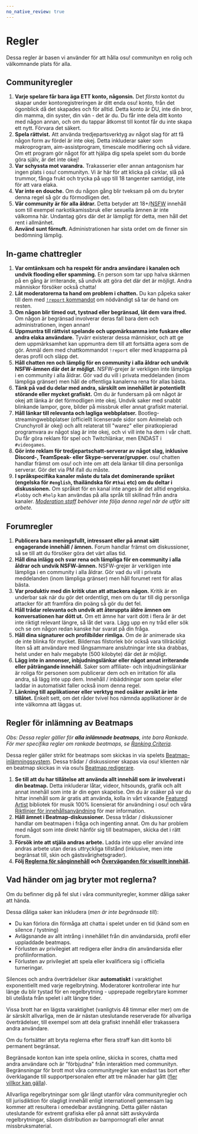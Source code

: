 ```yaml
---
no_native_review: true
---
```


# Regler

Dessa regler är basen vi använder för att hålla osu! communityn en rolig och välkomnande plats för alla.

## Communityregler

1. **Varje spelare får bara äga ETT konto, någonsin.** Det *första* kontot du skapar under kontoregistreringen är ditt enda osu! konto, från det ögonblick då det skapades och för alltid. Detta konto är DU, inte din bror, din mamma, din syster, din vän - det är du. Du får inte dela ditt konto med någon annan, och om du tappar åtkomst till kontot får du inte skapa ett nytt. Förvara det säkert.
2. **Spela rättvist.** Att använda tredjepartsverktyg av något slag för att få någon form av fördel är inte okej. Detta inkluderar saker som makroprogram, aim-assistprogram, timescale modifiering och så vidare. Om ett program gör något för att hjälpa dig spela spelet som du borde göra själv, är det inte okej!
3. **Var schyssta mot varandra.** Trakasserier eller annan antagonism har ingen plats i osu! communityn. Vi är här för att klicka på cirklar, slå på trummor, fånga frukt och trycka på upp till 18 tangenter samtidigt, inte för att vara elaka.
4. **Var inte en douche.** Om du någon gång blir tveksam på om du bryter denna regel så gör du förmodligen det.
5. **Vår community är för alla åldrar.** Detta betyder att 18+/[NSFW](https://en.wikipedia.org/wiki/Not_safe_for_work) innehåll som till exempel narkotikamissbruk eller sexuella ämnen är inte välkomna här. Undantag görs där det är lämpligt för detta, men håll det rent i allmänhet.
6. **Använd sunt förnuft.** Administrationen har sista ordet om de finner sin bedömning lämplig.

## In-game chattregler

1. **Var omtänksam och ha respekt för andra användare i kanalen och undvik flooding eller spamming.** En person som tar upp halva skärmen på en gång är irriterande, så undvik att göra det där det är möjligt. Andra människor försöker också chatta!
2. **Låt moderatorerna ta hand om problem i chatten.** Du kan påpeka saker till dem med [`!report` kommandot](/wiki/Reporting_Bad_Behaviour) om nödvändigt så tar de hand om resten.
3. **Om någon blir timed out, tystnad eller begränsad, låt dem vara ifred.** Om någon är begränsad involverar deras fall bara dem och administrationen, ingen annan!
4. **Uppmuntra till rättvist spelande och uppmärksamma inte fuskare eller andra elaka användare.** Tyvärr existerar dessa människor, och att ge dem uppmärksamhet kan uppmuntra dem till att fortsätta agera som de gör. Anmäl dem med chattkommandot `!report` eller med knapparna på deras profil och släpp det.
5. **Håll chatten ren och lämplig för en community i alla åldrar och undvik NSFW-ämnen där det är möjligt.** NSFW-grejer är verkligen inte lämpliga i en community i alla åldrar. Gör vad du vill i privata meddelanden (inom lämpliga gränser) men håll de offentliga kanalerna rena för allas bästa.
6. **Tänk på vad du delar med andra, särskilt om innehållet är potentiellt störande eller mycket grafiskt.** Om du är fundersam på om något är okej att länka är det förmodligen inte okej. Undvik saker med snabbt blinkande lampor, gore, bilder på missbruk eller annat grafiskt material.
7. **Håll länkar till relevanta och lagliga webbplatser.** Bootleg-streamingwebbplatser (officiellt licenserade sidor som Animelab och Crunchyroll är okej) och allt relaterat till "warez" eller piratkopierad programvara av något slag är inte okej, och vi vill inte ha dem i vår chatt.  Du får göra reklam för spel och Twitchlänkar, men ENDAST i `#videogames`.
8. **Gör inte reklam för tredjepartschatt-serverar av något slag, inklusive Discord-, TeamSpeak- eller Skype-serverar/grupper.** osu! chatten handlar främst om osu! och inte om att dela länkar till dina personliga serverar. Gör det via PM ifall du måste.
9. **I språkspecifika kanaler måste du tala det dominerande språket (engelska för `#english`, thailändska för `#thai` etc) om du deltar i diskussionen.** Om språket för en kanal inte anges är det alltid engelska. `#lobby` och `#help` kan användas på alla språk till skillnad från andra kanaler. *[Moderation staff](/wiki/People/The_Team/Global_Moderation_Team) behöver inte följa denna regel när de utför sitt arbete.*

## Forumregler

1. **Publicera bara meningsfullt, intressant eller på annat sätt engagerande innehåll / ämnen.** Forum handlar främst om diskussioner, så se till att du försöker göra det värt allas tid.
2. **Håll dina inlägg och svar rena och lämpliga för en community i alla åldrar och undvik NSFW-ämnen.** NSFW-grejer är verkligen inte lämpliga i en community i alla åldrar. Gör vad du vill i privata meddelanden (inom lämpliga gränser) men håll forumet rent för allas bästa.
3. **Var produktiv med din kritik utan att attackera någon.** Kritik är en underbar sak när du gör det ordentligt, men om du tar till dig personliga attacker för att framföra din poäng så gör du det fel.
4. **Håll trådar relevanta och undvik att återuppta äldre ämnen om konversationen har dött ut.** Om ett ämne har varit dött i flera år är det inte riktigt relevant längre, så låt det vara. Lägg upp en ny tråd eller sök och se om någon redan kanske har svarat på din fråga.
5. **Håll dina signaturer och profilbilder rimliga.** Om de är animerade ska de inte blinka för mycket. Bildernas filstorlek bör också vara tillräckligt liten så att användare med långsammare anslutningar inte ska drabbas, helst under en halv megabyte (500 kilobyte) där det är möjligt.
6. **Lägg inte in annonser, inbjudningslänkar eller något annat irriterande eller påträngande innehåll.** Saker som affiliate- och inbjudningslänkar är roliga för personen som publicerar dem och en irritation för alla andra, så lägg inte upp dem. Innehåll / inbäddningar som spelar eller laddar in automatiskt faller också inom denna regel.
7. **Länkning till applikationer eller verktyg med osäker avsikt är inte tillåtet.** Enkelt sett, om det råder tvivel hos nämnda applikationer är de inte välkomna att läggas ut. 

## Regler för inlämning av Beatmaps

*Obs: Dessa regler gäller för **alla inlämnade beatmaps**, inte bara Rankade. För mer specifika regler om rankade beatmaps, se [Ranking Criteria](/wiki/Ranking_Criteria).*

Dessa regler gäller strikt för beatmaps som skickas in via spelets [Beatmap-inlämningssystem](/wiki/Glossary#bss). Dessa trådar / diskussioner skapas via osu! klienten när en beatmap skickas in via osu!s [Beatmap redigerare](/wiki/Beatmap_Editor).

1. **Se till att du har tillåtelse att använda allt innehåll som är involverat i din beatmap.** Detta inkluderar låtar, videor, hitsounds, grafik och allt annat innehåll som inte är din egen skapelse. Om du är osäker på var du hittar innehåll som är gratis att använda, kolla in vårt växande [Featured Artist](https://osu.ppy.sh/beatmaps/artists) bibliotek för musik 100% licensierat för användning i osu! och våra [Riktlinjer för innehållsanvändning](Content_Usage_Guidelines) för mer information.
2. **Håll ämnet i Beatmap-diskussioner.** Dessa trådar / diskussioner handlar om beatmapen i fråga och ingenting annat. Om du har problem med något som inte direkt hänför sig till beatmapen, skicka det i rätt forum.
3. **Försök inte att stjäla andras arbete.** Ladda inte upp eller använd inte andras arbete utan deras uttryckliga tillstånd (inklusive, men inte begränsat till, skin och gästsvårighetsgrader).
4. **Följ [Reglerna för sånginnehåll](Song_Content_Rules) och [Överväganden för visuellt innehåll](Visual_Content_Considerations).**

## Vad händer om jag bryter mot reglerna?

Om du befinner dig på fel slut i våra communityregler, kommer dåliga saker att hända. 

Dessa dåliga saker kan inkludera (*men är inte begränsade till*):

- Du kan förlora din förmåga att chatta i spelet under en tid (känd som en silence / tystning)
- Avlägsnande av allt intrång i innehållet från din användarsida, profil eller uppladdade beatmaps.
- Förlusten av privilegiet att redigera eller ändra din användarsida eller profilinformation.
- Förlusten av privilegiet att spela eller kvalificera sig i officiella turneringar.

Silences och andra överträdelser ökar **automatiskt** i varaktighet exponentiellt med varje regelbrytning. Moderatorer kontrollerar inte hur länge du blir tystad för en regelbrytning - upprepade regelbrytare kommer bli utelåsta från spelet i allt längre tider.

Vissa brott har en lägsta varaktighet (vanligtvis 48 timmar eller mer) om de är särskilt allvarliga, men de är nästan uteslutande reserverade för allvarliga överträdelser, till exempel som att dela grafiskt innehåll eller trakassera andra användare.

Om du fortsätter att bryta reglerna efter flera straff kan ditt konto bli permanent begränsat.

Begränsade konton kan inte spela online, skicka in scores, chatta med andra användare och är "förbjudna" från interaktion med communityn. Begränsningar för brott mot våra communityregler kan endast tas bort efter överklagande till supportpersonalen efter att tre månader har gått ([fler villkor kan gälla](/wiki/Help_Centre/Account_Restrictions#common-restriction-reasons-and-cooldowns)).

Allvarliga regelbrytningar som går långt utanför våra communityregler och till  jurisdiktion för olagligt innehåll enligt internationell gemensam lag kommer att resultera i omedelbar avstängning. Detta gäller nästan uteslutande för extremt grafiska eller på annat sätt avskyvärda regelbrytningar, såsom distribution av barnpornografi eller annat missbruksmaterial.
